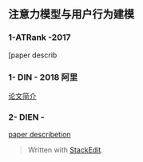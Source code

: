 
## 注意力模型与用户行为建模
### 1-ATRank -2017
[paper describ
### 1- DIN - 2018 阿里
[论文简介](https://www.jianshu.com/p/73b6f5d00f46)
### 2- DIEN - 
[paper describetion](https://www.jianshu.com/p/6742d10b89a8)
> Written with [StackEdit](https://stackedit.io/).
<!--stackedit_data:
eyJoaXN0b3J5IjpbMTI1NzYzMjM1OCw3MzA5OTgxMTZdfQ==
-->